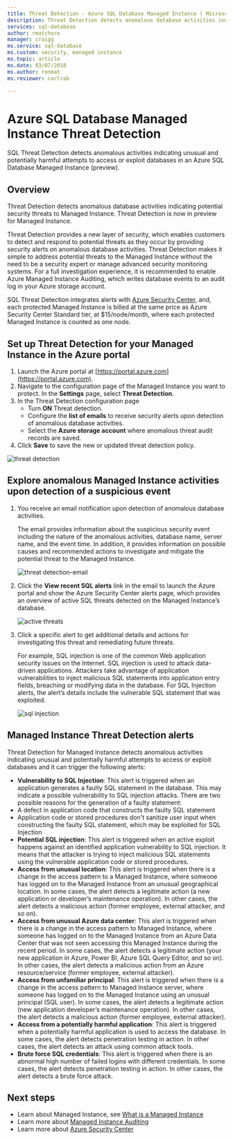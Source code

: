 ```yaml
---
title: Threat Detection - Azure SQL Database Managed Instance | Microsoft Docs
description: Threat Detection detects anomalous database activities indicating potential security threats to the database. 
services: sql-database
author: rmatchoro
manager: craigg
ms.service: sql-database
ms.custom: security, managed instance
ms.topic: article
ms.date: 03/07/2018
ms.author: ronmat
ms.reviewer: carlrab

---
```

# Azure SQL Database Managed Instance Threat Detection

SQL Threat Detection detects anomalous activities indicating unusual and potentially harmful attempts to access or exploit databases in an Azure SQL Database Managed Instance (preview).

## Overview

Threat Detection detects anomalous database activities indicating potential security threats to Managed Instance. Threat Detection is now in preview for Managed Instance.

Threat Detection provides a new layer of security, which enables customers to detect and respond to potential threats as they occur by providing security alerts on anomalous database activities. Threat Detection makes it simple to address potential threats to the Managed Instance without the need to be a security expert or manage advanced security monitoring systems. For a full investigation experience, it is recommended to enable Azure Managed Instance Auditing, which writes database events to an audit log in your Azure storage account. 

SQL Threat Detection integrates alerts with [Azure Security Center](https://azure.microsoft.com/services/security-center/), and, each protected Managed Instance is billed at the same price as Azure Security Center Standard tier, at $15/node/month, where each protected Managed Instance is counted as one node.  

## Set up Threat Detection for your Managed Instance in the Azure portal
1. Launch the Azure portal at [https://portal.azure.com](https://portal.azure.com).
2. Navigate to the configuration page of the Managed Instance you want to protect. In the **Settings** page, select **Threat Detection**. 
3. In the Threat Detection configuration page 
   - Turn **ON** Threat detection.
   - Configure the **list of emails** to receive security alerts upon detection of anomalous database activities.
   - Select the **Azure storage account** where anomalous threat audit records are saved. 
4.	Click **Save** to save the new or updated threat detection policy.

   ![threat detection](./media/sql-database-managed-instance-threat-detection/threat-detection.png)

## Explore anomalous Managed Instance activities upon detection of a suspicious event

1. You receive an email notification upon detection of anomalous database activities. 

   The email provides information about the suspicious security event including the nature of the anomalous activities, database name, server name, and the event time. In addition, it provides information on possible causes and recommended actions to investigate and mitigate the potential threat to the Managed Instance.

   ![threat detection-email](./media/sql-database-managed-instance-threat-detection/threat-detection-email.png)

2. Click the **View recent SQL alerts** link in the email to launch the Azure portal and show the Azure Security Center alerts page, which provides an overview of active SQL threats detected on the Managed Instance’s database.

   ![active threats](./media/sql-database-managed-instance-threat-detection/active-threats.png)

3. Click a specific alert to get additional details and actions for investigating this threat and remediating future threats.

   For example, SQL injection is one of the common Web application security issues on the Internet. SQL injection is used to attack data-driven applications. Attackers take advantage of application vulnerabilities to inject malicious SQL statements into application entry fields, breaching or modifying data in the database. For SQL Injection alerts, the alert’s details include the vulnerable SQL statement that was exploited.

   ![sql injection](./media/sql-database-managed-instance-threat-detection/sql-injection.png)

## Managed Instance Threat Detection alerts 

Threat Detection for Managed Instance detects anomalous activities indicating unusual and potentially harmful attempts to access or exploit databases and it can trigger the following alerts:
- **Vulnerability to SQL Injection**: This alert is triggered when an application generates a faulty SQL statement in the database. This may indicate a possible vulnerability to SQL injection attacks. There are two possible reasons for the generation of a faulty statement:
 - A defect in application code that constructs the faulty SQL statement
 - Application code or stored procedures don't sanitize user input when constructing the faulty SQL statement, which may be exploited for SQL Injection
- **Potential SQL injection**: This alert is triggered when an active exploit happens against an identified application vulnerability to SQL injection. It means that the attacker is trying to inject malicious SQL statements using the vulnerable application code or stored procedures.
- **Access from unusual location**: This alert is triggered when there is a change in the access pattern to a Managed Instance, where someone has logged on to the Managed Instance from an unusual geographical location. In some cases, the alert detects a legitimate action (a new application or developer’s maintenance operation). In other cases, the alert detects a malicious action (former employee, external attacker, and so on).
- **Access from unusual Azure data center**: This alert is triggered when there is a change in the access pattern to Managed Instance, where someone has logged on to the Managed Instance from an Azure Data Center that was not seen accessing this Managed Instance during the recent period. In some cases, the alert detects a legitimate action (your new application in Azure, Power BI, Azure SQL Query Editor, and so on). In other cases, the alert detects a malicious action from an Azure resource/service (former employee, external attacker).
- **Access from unfamiliar principal**: This alert is triggered when there is a change in the access pattern to Managed Instance server, where someone has logged on to the Managed Instance using an unusual principal (SQL user). In some cases, the alert detects a legitimate action (new application developer’s maintenance operation). In other cases, the alert detects a malicious action (former employee, external attacker).
- **Access from a potentially harmful application**: This alert is triggered when a potentially harmful application is used to access the database. In some cases, the alert detects penetration testing in action. In other cases, the alert detects an attack using common attack tools.
- **Brute force SQL credentials**: This alert is triggered when there is an abnormal high number of failed logins with different credentials. In some cases, the alert detects penetration testing in action. In other cases, the alert detects a brute force attack.

## Next steps

- Learn about Managed Instance, see [What is a Managed Instance](sql-database-managed-instance.md)
- Learn more about [Managed Instance Auditing](https://go.microsoft.com/fwlink/?linkid=869430) 
- Learn more about [Azure Security Center](https://docs.microsoft.com/azure/security-center/security-center-intro)
